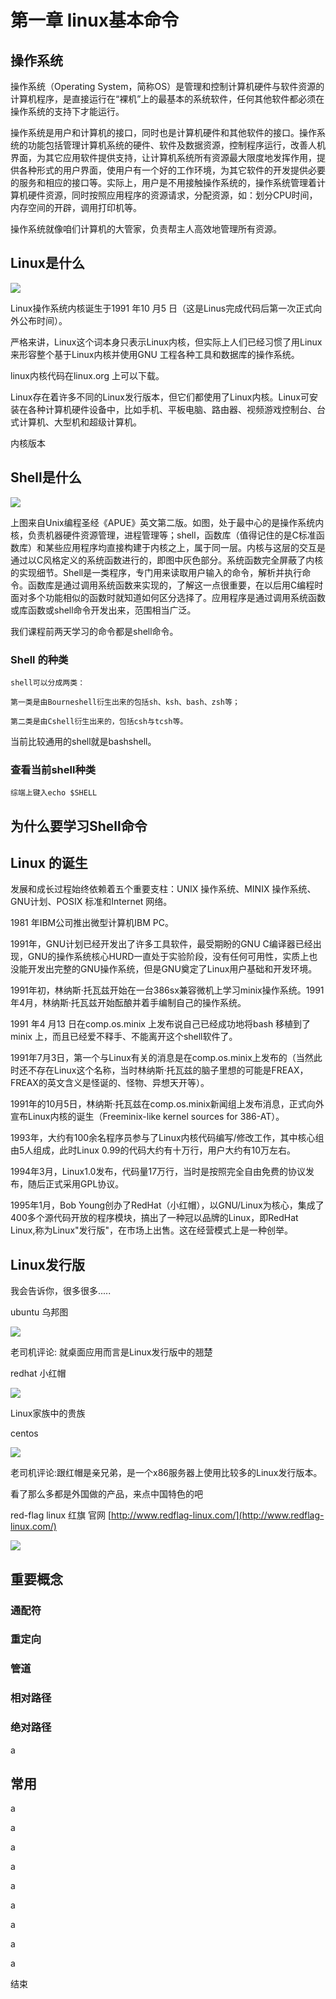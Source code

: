 # 第一章 linux基本命令

## 操作系统

操作系统（Operating System，简称OS）是管理和控制计算机硬件与软件资源的计算机程序，是直接运行在“裸机”上的最基本的系统软件，任何其他软件都必须在操作系统的支持下才能运行。

操作系统是用户和计算机的接口，同时也是计算机硬件和其他软件的接口。操作系统的功能包括管理计算机系统的硬件、软件及数据资源，控制程序运行，改善人机界面，为其它应用软件提供支持，让计算机系统所有资源最大限度地发挥作用，提供各种形式的用户界面，使用户有一个好的工作环境，为其它软件的开发提供必要的服务和相应的接口等。实际上，用户是不用接触操作系统的，操作系统管理着计算机硬件资源，同时按照应用程序的资源请求，分配资源，如：划分CPU时间，内存空间的开辟，调用打印机等。

操作系统就像咱们计算机的大管家，负责帮主人高效地管理所有资源。

## Linux是什么

![](/assets/linux.jpg)

Linux操作系统内核诞生于1991 年10 月5 日（这是Linus完成代码后第一次正式向外公布时间）。

严格来讲，Linux这个词本身只表示Linux内核，但实际上人们已经习惯了用Linux来形容整个基于Linux内核并使用GNU 工程各种工具和数据库的操作系统。

linux内核代码在linux.org 上可以下载。

Linux存在着许多不同的Linux发行版本，但它们都使用了Linux内核。Linux可安装在各种计算机硬件设备中，比如手机、平板电脑、路由器、视频游戏控制台、台式计算机、大型机和超级计算机。

内核版本

## 

## Shell是什么

![](/assets/shell3.jpg)

上图来自Unix编程圣经《APUE》英文第二版。如图，处于最中心的是操作系统内核，负责机器硬件资源管理，进程管理等；shell，函数库（值得记住的是C标准函数库）和某些应用程序均直接构建于内核之上，属于同一层。内核与这层的交互是通过以C风格定义的系统函数进行的，即图中灰色部分。系统函数完全屏蔽了内核的实现细节。Shell是一类程序，专门用来读取用户输入的命令，解析并执行命令。函数库是通过调用系统函数来实现的，了解这一点很重要，在以后用C编程时面对多个功能相似的函数时就知道如何区分选择了。应用程序是通过调用系统函数或库函数或shell命令开发出来，范围相当广泛。

我们课程前两天学习的命令都是shell命令。

### Shell 的种类

`shell可以分成两类：`

`第一类是由Bourneshell衍生出来的包括sh、ksh、bash、zsh等；`

`第二类是由Cshell衍生出来的，包括csh与tcsh等。`

当前比较通用的shell就是bashshell。

### 查看当前shell种类

`综端上键入echo $SHELL`

## 为什么要学习Shell命令

## Linux 的诞生

发展和成长过程始终依赖着五个重要支柱：UNIX 操作系统、MINIX 操作系统、GNU计划、POSIX 标准和Internet 网络。

1981 年IBM公司推出微型计算机IBM PC。

1991年，GNU计划已经开发出了许多工具软件，最受期盼的GNU C编译器已经出现，GNU的操作系统核心HURD一直处于实验阶段，没有任何可用性，实质上也没能开发出完整的GNU操作系统，但是GNU奠定了Linux用户基础和开发环境。

1991年初，林纳斯·托瓦兹开始在一台386sx兼容微机上学习minix操作系统。1991年4月，林纳斯·托瓦兹开始酝酿并着手编制自己的操作系统。

1991 年4 月13 日在comp.os.minix 上发布说自己已经成功地将bash 移植到了minix 上，而且已经爱不释手、不能离开这个shell软件了。

1991年7月3日，第一个与Linux有关的消息是在comp.os.minix上发布的（当然此时还不存在Linux这个名称，当时林纳斯·托瓦兹的脑子里想的可能是FREAX，FREAX的英文含义是怪诞的、怪物、异想天开等）。

1991年的10月5日，林纳斯·托瓦兹在comp.os.minix新闻组上发布消息，正式向外宣布Linux内核的诞生（Freeminix-like kernel sources for 386-AT）。

1993年，大约有100余名程序员参与了Linux内核代码编写/修改工作，其中核心组由5人组成，此时Linux 0.99的代码大约有十万行，用户大约有10万左右。

1994年3月，Linux1.0发布，代码量17万行，当时是按照完全自由免费的协议发布，随后正式采用GPL协议。

1995年1月，Bob Young创办了RedHat（小红帽），以GNU/Linux为核心，集成了400多个源代码开放的程序模块，搞出了一种冠以品牌的Linux，即RedHat Linux,称为Linux"发行版"，在市场上出售。这在经营模式上是一种创举。

## Linux发行版

我会告诉你，很多很多.....

ubuntu 乌邦图

![](/assets/ubuntul.jpg)

老司机评论: 就桌面应用而言是Linux发行版中的翘楚

redhat  小红帽

![](/assets/redhat.jpg)

Linux家族中的贵族

centos

![](/assets/centos.jpg)

老司机评论:跟红帽是亲兄弟，是一个x86服务器上使用比较多的Linux发行版本。

看了那么多都是外国做的产品，来点中国特色的吧

red-flag linux 红旗  官网 [http://www.redflag-linux.com/](http://www.redflag-linux.com/)

![](/assets/red_flag.jpg)

## 重要概念

### 通配符

### 重定向

### 管道

### 相对路径

### 绝对路径

a

## 常用

a

a

a

a

a

a

a

a

a

结束

